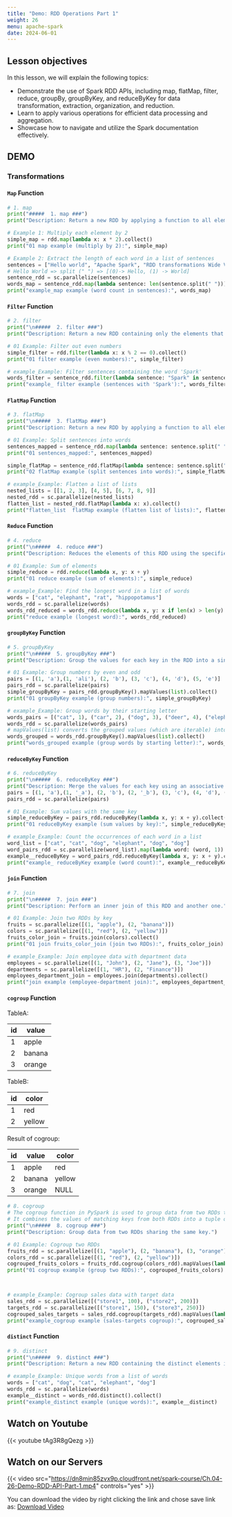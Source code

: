 ```yaml
---
title: "Demo: RDD Operations Part 1"
weight: 26
menu: apache-spark
date: 2024-06-01
---
```


## Lesson objectives

In this lesson, we will explain the following topics:
- Demonstrate the use of Spark RDD APIs, including map, flatMap, filter, reduce, groupBy, groupByKey, and reduceByKey for data transformation, extraction, organization, and reduction.
- Learn to apply various operations for efficient data processing and aggregation.
- Showcase how to navigate and utilize the Spark documentation effectively.

## DEMO

### Transformations


####  `Map` Function

```python
# 1. map
print("#####  1. map ###")
print("Description: Return a new RDD by applying a function to all elements of this RDD.")

# Example 1: Multiply each element by 2
simple_map = rdd.map(lambda x: x * 2).collect()
print("01 map example (multiply by 2):", simple_map)

# Example 2: Extract the length of each word in a list of sentences
sentences = ["Hello world", "Apache Spark", "RDD transformations Wide Vs Narrow Spark"]
# Hello World => split (" ") => [(0)-> Hello, (1) -> World]
sentence_rdd = sc.parallelize(sentences)
words_map = sentence_rdd.map(lambda sentence: len(sentence.split(" "))).collect()
print("example_map example (word count in sentences):", words_map)
```

####  `Filter` Function

```python
# 2. filter
print("\n#####  2. filter ###")
print("Description: Return a new RDD containing only the elements that satisfy a predicate.")

# 01 Example: Filter out even numbers
simple_filter = rdd.filter(lambda x: x % 2 == 0).collect()
print("01 filter example (even numbers):", simple_filter)

# example_Example: Filter sentences containing the word 'Spark'
words_filter = sentence_rdd.filter(lambda sentence: "Spark" in sentence).collect()
print("example_ filter example (sentences with 'Spark'):", words_filter)
```

####  `FlatMap` Function

```python
# 3. flatMap
print("\n#####  3. flatMap ###")
print("Description: Return a new RDD by applying a function to all elements of this RDD and then flattening the results.")

# 01 Example: Split sentences into words
sentences_mapped = sentence_rdd.map(lambda sentence: sentence.split(" ")).collect()
print("01 sentences_mapped:", sentences_mapped)

simple_flatMap = sentence_rdd.flatMap(lambda sentence: sentence.split(" ")).collect()
print("02 flatMap example (split sentences into words):", simple_flatMap)

# example_Example: Flatten a list of lists
nested_lists = [[1, 2, 3], [4, 5], [6, 7, 8, 9]]
nested_rdd = sc.parallelize(nested_lists)
flatten_list = nested_rdd.flatMap(lambda x: x).collect()
print("flatten_list  flatMap example (flatten list of lists):", flatten_list)
```

####  `Reduce` Function

```python
# 4. reduce
print("\n#####  4. reduce ###")
print("Description: Reduces the elements of this RDD using the specified commutative and associative binary operator.")

# 01 Example: Sum of elements
simple_reduce = rdd.reduce(lambda x, y: x + y)
print("01 reduce example (sum of elements):", simple_reduce)

# example_Example: Find the longest word in a list of words
words = ["cat", "elephant", "rat", "hippopotamus"]
words_rdd = sc.parallelize(words)
words_rdd_reduced = words_rdd.reduce(lambda x, y: x if len(x) > len(y) else y)
print("reduce example (longest word):", words_rdd_reduced)
```

####  `groupByKey` Function

```python
# 5. groupByKey
print("\n#####  5. groupByKey ###")
print("Description: Group the values for each key in the RDD into a single sequence.")

# 01 Example: Group numbers by even and odd
pairs = [(1, 'a'),(1, 'ali'), (2, 'b'), (3, 'c'), (4, 'd'), (5, 'e')]
pairs_rdd = sc.parallelize(pairs)
simple_groupByKey = pairs_rdd.groupByKey().mapValues(list).collect()
print("01 groupByKey example (group numbers):", simple_groupByKey)

# example_Example: Group words by their starting letter
words_pairs = [("cat", 1), ("car", 2), ("dog", 3), ("deer", 4), ("elephant", 5),("elephant", 20)]
words_rdd = sc.parallelize(words_pairs)
# mapValues(list) converts the grouped values (which are iterable) into lists.
words_grouped = words_rdd.groupByKey().mapValues(list).collect()
print("words_grouped example (group words by starting letter):", words_grouped)
```

####  `reduceByKey` Function

```python
# 6. reduceByKey
print("\n#####  6. reduceByKey ###")
print("Description: Merge the values for each key using an associative and commutative reduce function.")
pairs = [(1, 'a'),(1, '_a'), (2, 'b'), (2, '_b'), (3, 'c'), (4, 'd'), (5, 'e')]
pairs_rdd = sc.parallelize(pairs)

# 01 Example: Sum values with the same key
simple_reduceByKey = pairs_rdd.reduceByKey(lambda x, y: x + y).collect()
print("01 reduceByKey example (sum values by key):", simple_reduceByKey)

# example_Example: Count the occurrences of each word in a list
word_list = ["cat", "cat", "dog", "elephant", "dog", "dog"]
word_pairs_rdd = sc.parallelize(word_list).map(lambda word: (word, 1))
example__reduceByKey = word_pairs_rdd.reduceByKey(lambda x, y: x + y).collect()
print("example_ reduceByKey example (word count):", example__reduceByKey)
```

####  `join` Function

```python
# 7. join
print("\n#####  7. join ###")
print("Description: Perform an inner join of this RDD and another one.")

# 01 Example: Join two RDDs by key
fruits = sc.parallelize([(1, "apple"), (2, "banana")])
colors = sc.parallelize([(1, "red"), (2, "yellow")])
fruits_color_join = fruits.join(colors).collect()
print("01 join fruits_color_join (join two RDDs):", fruits_color_join)

# example_Example: Join employee data with department data
employees = sc.parallelize([(1, "John"), (2, "Jane"), (3, "Joe")])
departments = sc.parallelize([(1, "HR"), (2, "Finance")])
employees_department_join = employees.join(departments).collect()
print("join example (employee-department join):", employees_department_join)
```

####  `cogroup` Function

<!-- #region -->
TableA:

| id | value  |
|----|--------|
|  1 | apple  |
|  2 | banana |
|  3 | orange |


TableB:

| id | color  |
|----|--------|
|  1 | red    |
|  2 | yellow |


Result of cogroup:

| id | value  | color  |
|----|--------|--------|
|  1 | apple  | red    |
|  2 | banana | yellow |
|  3 | orange | NULL   |


<!-- #endregion -->

```python
# 8. cogroup
# The cogroup function in PySpark is used to group data from two RDDs that share the same key. 
# It combines the values of matching keys from both RDDs into a tuple of lists.
print("\n#####  8. cogroup ###")
print("Description: Group data from two RDDs sharing the same key.")

# 01 Example: Cogroup two RDDs
fruits_rdd = sc.parallelize([(1, "apple"), (2, "banana"), (3, "orange")])
colors_rdd = sc.parallelize([(1, "red"), (2, "yellow")])
cogrouped_fruits_colors = fruits_rdd.cogroup(colors_rdd).mapValues(lambda x: (list(x[0]), list(x[1]))).collect()
print("01 cogroup example (group two RDDs):", cogrouped_fruits_colors)



# example_Example: Cogroup sales data with target data
sales_rdd = sc.parallelize([("store1", 100), ("store2", 200)])
targets_rdd = sc.parallelize([("store1", 150), ("store3", 250)])
cogrouped_sales_targets = sales_rdd.cogroup(targets_rdd).mapValues(lambda x: (list(x[0]), list(x[1]))).collect()
print("example_cogroup example (sales-targets cogroup):", cogrouped_sales_targets)

```

####  `distinct` Function

```python
# 9. distinct
print("\n#####  9. distinct ###")
print("Description: Return a new RDD containing the distinct elements in this RDD.")

# example_Example: Unique words from a list of words
words = ["cat", "dog", "cat", "elephant", "dog"]
words_rdd = sc.parallelize(words)
example__distinct = words_rdd.distinct().collect()
print("example_distinct example (unique words):", example__distinct)
```


## Watch on Youtube

{{< youtube tAg3R8gQezg >}}

## Watch on our Servers

{{< video src="https://dn8min85zvx9p.cloudfront.net/spark-course/Ch.04-26-Demo-RDD-API-Part-1.mp4" controls="yes" >}}

You can download the video by right clicking the link and chose save link as: [Download Video](https://dn8min85zvx9p.cloudfront.net/spark-course/Ch.04-26-Demo-RDD-API-Part-1.mp4)
